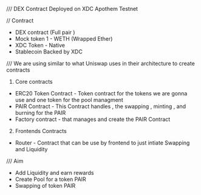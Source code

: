 /// DEX Contract Deployed on XDC Apothem Testnet

// Contract

- DEX contract (Full pair )
- Mock token 1 - WETH (Wrapped Ether)
- XDC Token - Native
- Stablecoin Backed by XDC

/// We are using similar to what Uniswap uses in their architecture to create contracts

1. Core contracts

- ERC20 Token Contract - Token contract for the tokens we are gonna use and one token for the pool managment
- PAIR Contract - This Contract handles , the swapping , minting , and burning for the PAIR
- Factory contract - that manages and create the PAIR Contract

2. Frontends Contracts

- Router - Contract that can be use by frontend to just intiate Swapping and Liquidity

/// Aim

- Add Liquidity and earn rewards
- Create Pool for a token PAIR
- Swapping of token PAIR

